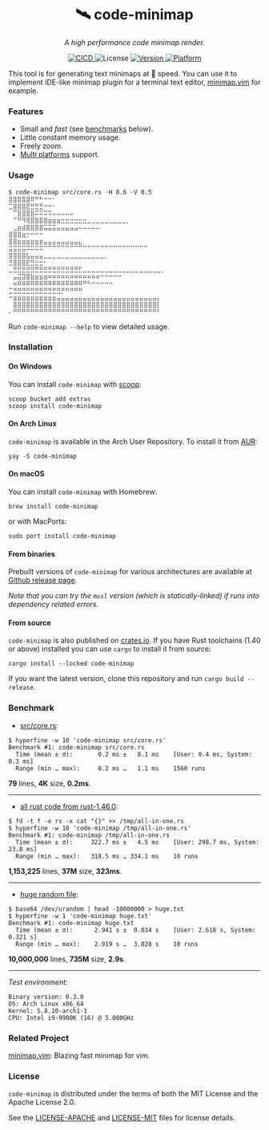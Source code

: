 <h1 align="center">🛰 code-minimap</h1>
<p align="center">
    <em>A high performance code minimap render.</em>
</p>

<p align="center">
    <a href="https://github.com/wfxr/code-minimap/actions?query=workflow%3ACICD">
        <img src="https://github.com/wfxr/code-minimap/workflows/CICD/badge.svg" alt="CICD"/>
    </a>
    <img src="https://img.shields.io/crates/l/code-minimap.svg" alt="License"/>
    <a href="https://crates.io/crates/code-minimap">
        <img src="https://img.shields.io/crates/v/code-minimap.svg?colorB=319e8c" alt="Version">
    </a>
    <a href="https://github.com/wfxr/code-minimap/releases">
        <img src="https://img.shields.io/badge/platform-%20Linux%20|%20OSX%20|%20Win%20|%20ARM-orange.svg" alt="Platform"/>
    </a>
</p>

This tool is for generating text minimaps at 🚀 speed.
You can use it to implement IDE-like minimap plugin for a terminal text editor,
[minimap.vim](https://github.com/wfxr/minimap.vim) for example.

### Features

* Small and *fast* (see [benchmarks](#benchmark) below).
* Little constant memory usage.
* Freely zoom.
* [Multi platforms](https://github.com/wfxr/code-minimap/releases) support.

### Usage

```
$ code-minimap src/core.rs -H 0.6 -V 0.5
⣿⣿⣿⣿⣿⠿⠛⠓⠒⠒⠂
⣉⣿⣿⣿⣟⣛⣛⣛⠒⠒⠂
⠀⠉⣿⣿⣿⣿⠭⠭⠭⠭⠤⠤⠤⠤⠤
⠀⠉⠛⠻⢿⣿⣿⣿⣿⣶⣶⣶⣒⣒⣒⣒⣒⣒⣀⣀⣀⣀⣀⣀⣀⣀⣀⡀
⠀⣀⣶⣾⣿⣿⣿⣿⣭⣭⣭⣤⣤⣤⣤⣤⠤⠤⠤⠤⠤
⣿⣿⣿⣶⡒⠒⠒⠒
⣿⣿⣶⣶⣶⣶⣶⣶⣤⣤⣤⣤⣤⣤⣤⣤⣄
⣭⣭⣭⣭⠭⠭⠭⠭⠉⠉⠉⠉⠉⠉⠉⠉⠉⠉⠉⠉⠉⠉⠉⠉⠉⠉⠉⠉⠉⠉⠉⠉
⣿⣿⣿⣿⣧⣤⣤⣤⣀⣀⣀⣀⣀⣀⣀⣀⣀⣀⣀⣀⣀⣀⡀
⣛⣿⣿⣿⣟⣛⣒⣒⠂
⣀⣛⣛⣛⣛⣛⣛⣛⣛⣛⣛⣛⣛⣛⣛⣛⣋⣀⣀⣀⣀⣀⣀⣀⣀⣀⣀⣀⣀⣀⣀⣀⣀⣀⣀⡀
⠀⣤⣭⣽⣿⣷⣶⣶⣶⠶⠶⠶⠶⠶⠶⠶⠶⠶⠶⠶⠶⠒⠒⠒⠒⠒
⠀⠶⠿⠿⠿⠿⠿⠿⠿⠿⠿⠿⠿⠿⠿⠿⠿⠛⠓⠒⠒⠒⠒⠒
⣉⣛⣛⣛⣛⣛⣛⣛⣛⣛⣛⣛⡛⠛⠛⠛⠛
⠒⣶⣶⣶⣶⣶⣶⣶⣶⣶⣶⣤⣤⣤⣤⣤⣤⣤⣤⣤⣤⣤⣤⣤⣤⣤⣤⣤⣤⣤⣤⣤⣤⣤⡄
⠀⣿⣿⣿⣿⣿⣿⣿⣿⣿⣿⣿⣿⣿⣿⣿⣿⣿⣿⣿⣿⣿⣿⣿⣿⣿⣿⣿⣿⣿⣿⣿⣿⣿⡇
⠄⠛⠛⠛⠛⠛⠛⠛⠛⠛⠛⠛⠛⠛⠛⠛⠛⠛⠛⠛⠛⠛⠛⠛⠛⠛⠛⠛⠛⠛⠛⠛⠛⠛⠃
```

Run `code-minimap --help` to view detailed usage.

### Installation

#### On Windows

You can install `code-minimap` with [scoop](https://github.com/lukesampson/scoop):

```
scoop bucket add extras
scoop install code-minimap
```

#### On Arch Linux

`code-minimap` is available in the Arch User Repository. To install it from [AUR](https://aur.archlinux.org/packages/code-minimap):

```
yay -S code-minimap
```

#### On macOS

You can install `code-minimap` with Homebrew:

```
brew install code-minimap
```

or with MacPorts:

```
sudo port install code-minimap
```

#### From binaries

Prebuilt versions of `code-minimap` for various architectures are available at [Github release page](https://github.com/wfxr/code-minimap/releases).

*Note that you can try the `musl` version (which is statically-linked) if runs into dependency related errors.*

#### From source

`code-minimap` is also published on [crates.io](https://crates.io). If you have Rust toolchains (1.40 or above) installed you can use `cargo` to install it from source:

```
cargo install --locked code-minimap
```

If you want the latest version, clone this repository and run `cargo build --release`.

### Benchmark

- [src/core.rs](https://github.com/wfxr/code-minimap/blob/v0.3.0/src/core.rs):

```
$ hyperfine -w 10 'code-minimap src/core.rs'
Benchmark #1: code-minimap src/core.rs
  Time (mean ± σ):       0.2 ms ±   0.1 ms    [User: 0.4 ms, System: 0.3 ms]
  Range (min … max):     0.2 ms …   1.1 ms    1560 runs
```
**79** lines, **4K** size, **0.2ms**.

---------------------------------

- [all rust code from rust-1.46.0](https://github.com/rust-lang/rust/archive/1.46.0.tar.gz):

```
$ fd -t f -e rs -x cat "{}" >> /tmp/all-in-one.rs
$ hyperfine -w 10 'code-minimap /tmp/all-in-one.rs'
Benchmark #1: code-minimap /tmp/all-in-one.rs
  Time (mean ± σ):     322.7 ms ±   4.5 ms    [User: 298.7 ms, System: 23.8 ms]
  Range (min … max):   318.5 ms … 334.1 ms    10 runs
```
**1,153,225** lines, **37M** size, **323ms**.

---------------------------------

- [huge random file]():
```
$ base64 /dev/urandom | head -10000000 > huge.txt
$ hyperfine -w 1 'code-minimap huge.txt'
Benchmark #1: code-minimap huge.txt
  Time (mean ± σ):      2.941 s ±  0.034 s    [User: 2.618 s, System: 0.321 s]
  Range (min … max):    2.919 s …  3.028 s    10 runs

```
 **10,000,000** lines, **735M** size, **2.9s**.

---------------------------------

*Test environment:*

```
Binary version: 0.3.0
OS: Arch Linux x86_64
Kernel: 5.8.10-arch1-1
CPU: Intel i9-9900K (16) @ 5.000GHz
```

### Related Project

[minimap.vim](https://github.com/wfxr/minimap.vim): Blazing fast minimap for vim.

### License

`code-minimap` is distributed under the terms of both the MIT License and the Apache License 2.0.

See the [LICENSE-APACHE](LICENSE-APACHE) and [LICENSE-MIT](LICENSE-MIT) files for license details.
